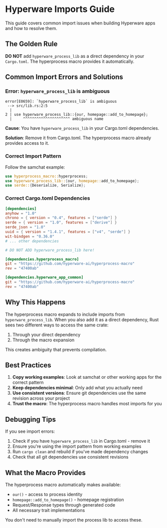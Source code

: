 # Hyperware Imports Guide

This guide covers common import issues when building Hyperware apps and how to resolve them.

## The Golden Rule

**DO NOT** add `hyperware_process_lib` as a direct dependency in your `Cargo.toml`. The hyperprocess macro provides it automatically.

## Common Import Errors and Solutions

### Error: `hyperware_process_lib` is ambiguous

```
error[E0659]: `hyperware_process_lib` is ambiguous
 --> src/lib.rs:2:5
  |
2 | use hyperware_process_lib::{our, homepage::add_to_homepage};
  |     ^^^^^^^^^^^^^^^^^^^^^ ambiguous name
```

**Cause**: You have `hyperware_process_lib` in your Cargo.toml dependencies.

**Solution**: Remove it from Cargo.toml. The hyperprocess macro already provides access to it.

### Correct Import Pattern

Follow the samchat example:

```rust
use hyperprocess_macro::hyperprocess;
use hyperware_process_lib::{our, homepage::add_to_homepage};
use serde::{Deserialize, Serialize};
```

### Correct Cargo.toml Dependencies

```toml
[dependencies]
anyhow = "1.0"
chrono = { version = "0.4", features = ["serde"] }
serde = { version = "1.0", features = ["derive"] }
serde_json = "1.0"
uuid = { version = "1.4.1", features = ["v4", "serde"] }
wit-bindgen = "0.36.0"
# ... other dependencies

# DO NOT ADD hyperware_process_lib here!

[dependencies.hyperprocess_macro]
git = "https://github.com/hyperware-ai/hyperprocess-macro"
rev = "47400ab"

[dependencies.hyperware_app_common]
git = "https://github.com/hyperware-ai/hyperprocess-macro"
rev = "47400ab"
```

## Why This Happens

The hyperprocess macro expands to include imports from `hyperware_process_lib`. When you also add it as a direct dependency, Rust sees two different ways to access the same crate:
1. Through your direct dependency
2. Through the macro expansion

This creates ambiguity that prevents compilation.

## Best Practices

1. **Copy working examples**: Look at samchat or other working apps for the correct pattern
2. **Keep dependencies minimal**: Only add what you actually need
3. **Use consistent versions**: Ensure git dependencies use the same revision across your project
4. **Trust the macro**: The hyperprocess macro handles most imports for you

## Debugging Tips

If you see import errors:
1. Check if you have `hyperware_process_lib` in Cargo.toml - remove it
2. Ensure you're using the import pattern from working examples
3. Run `cargo clean` and rebuild if you've made dependency changes
4. Check that all git dependencies use consistent revisions

## What the Macro Provides

The hyperprocess macro automatically makes available:
- `our()` - access to process identity
- `homepage::add_to_homepage()` - homepage registration
- Request/Response types through generated code
- All necessary trait implementations

You don't need to manually import the process lib to access these.
